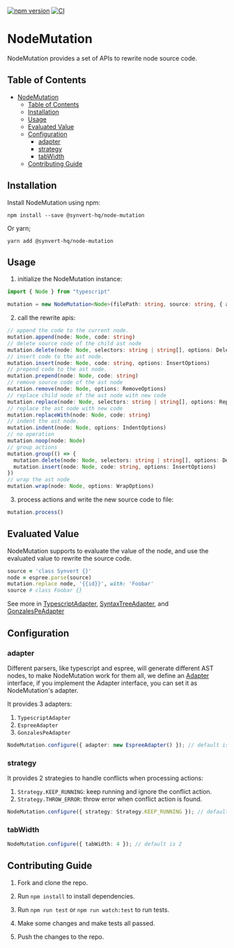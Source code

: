 [![npm version](https://badge.fury.io/js/@synvert-hq%2Fnode-mutation.svg)](https://badge.fury.io/js/@synvert-hq%2Fnode-mutation)
[![CI](https://github.com/synvert-hq/node-mutation-javascript/actions/workflows/main.yml/badge.svg)](https://github.com/synvert-hq/node-mutation-javascript/actions/workflows/main.yml)

# NodeMutation

NodeMutation provides a set of APIs to rewrite node source code.

## Table of Contents

- [NodeMutation](#nodemutation)
  - [Table of Contents](#table-of-contents)
  - [Installation](#installation)
  - [Usage](#usage)
  - [Evaluated Value](#evaluated-value)
  - [Configuration](#configuration)
    - [adapter](#adapter)
    - [strategy](#strategy)
    - [tabWidth](#tabwidth)
  - [Contributing Guide](#contributing-guide)

## Installation

Install NodeMutation using npm:

```
npm install --save @synvert-hq/node-mutation
```

Or yarn;

```
yarn add @synvert-hq/node-mutation
```

## Usage

1. initialize the NodeMutation instance:

```typescript
import { Node } from "typescript"

mutation = new NodeMutation<Node>(filePath: string, source: string, { adapter: "typescript" | "espree" | "gonzales-pe" })
```

2. call the rewrite apis:

```typescript
// append the code to the current node.
mutation.append(node: Node, code: string)
// delete source code of the child ast node
mutation.delete(node: Node, selectors: string | string[], options: DeleteOptions)
// insert code to the ast node.
mutation.insert(node: Node, code: string, options: InsertOptions)
// prepend code to the ast node.
mutation.prepend(node: Node, code: string)
// remove source code of the ast node
mutation.remove(node: Node, options: RemoveOptions)
// replace child node of the ast node with new code
mutation.replace(node: Node, selectors: string | string[], options: ReplaceOptions)
// replace the ast node with new code
mutation.replaceWith(node: Node, code: string)
// indent the ast node.
mutation.indent(node: Node, options: IndentOptions)
// no operation
mutation.noop(node: Node)
// group actions
mutation.group(() => {
  mutation.delete(node: Node, selectors: string | string[], options: DeleteOptions)
  mutation.insert(node: Node, code: string, options: InsertOptions)
})
// wrap the ast node
mutation.wrap(node: Node, options: WrapOptions)
```

3. process actions and write the new source code to file:

```typescript
mutation.process()
```

## Evaluated Value

NodeMutation supports to evaluate the value of the node, and use the evaluated value to rewrite the source code.

```ruby
source = 'class Synvert {}'
node = espree.parse(source)
mutation.replace node, '{{id}}', with: 'Foobar'
source # class Foobar {}
```

See more in [TypescriptAdapter](https://synvert-hq.github.io/node-mutation-javascript/TypescriptAdapter.html), [SyntaxTreeAdapter](https://synvert-hq.github.io/node-mutation-javascript/EspreeAdapter.html), and [GonzalesPeAdapter](https://synvert-hq.github.io/node-mutation-javascript/GonzalesPeAdapter.html)

## Configuration

### adapter

Different parsers, like typescript and espree, will generate different AST nodes, to make NodeMutation work for them all,
we define an [Adapter](https://github.com/synvert-hq/node-mutation-javascript/blob/main/src/adapter.ts) interface,
if you implement the Adapter interface, you can set it as NodeMutation's adapter.

It provides 3 adapters:

1. `TypescriptAdapter`
2. `EspreeAdapter`
3. `GonzalesPeAdapter`

```typescript
NodeMutation.configure({ adapter: new EspreeAdapter() }); // default is TypescriptAdapter
```

### strategy

It provides 2 strategies to handle conflicts when processing actions:

1. `Strategy.KEEP_RUNNING`: keep running and ignore the conflict action.
2. `Strategy.THROW_ERROR`: throw error when conflict action is found.

```typescript
NodeMutation.configure({ strategy: Strategy.KEEP_RUNNING }); // default is Strategy.THROW_ERROR
```

### tabWidth

```typescript
NodeMutation.configure({ tabWidth: 4 }); // default is 2
```

## Contributing Guide

1. Fork and clone the repo.

2. Run `npm install` to install dependencies.

3. Run `npm run test` or `npm run watch:test` to run tests.

4. Make some changes and make tests all passed.

5. Push the changes to the repo.
